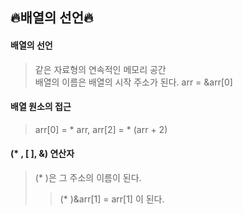 ## 🔥배열의 선언🔥
#### 배열의 선언
> 같은 자료형의 연속적인 메모리 공간  
> 배열의 이름은 배열의 시작 주소가 된다. arr = &arr[0]
#### 배열 원소의 접근
> arr[0] = * arr, arr[2] = * (arr + 2)
#### (* , [ ], &) 연산자
> (* )은 그 주소의 이름이 된다.
> > (* )&arr[1] = arr[1] 이 된다.
